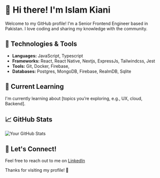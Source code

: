 # 👋 Hi there! I'm Islam Kiani

Welcome to my GitHub profile! I'm a Senior Frontend Engineer based in Pakistan. I love coding and sharing my knowledge with the community.

## 🔧 Technologies & Tools

- **Languages:**  JavaScript, Typescript
- **Frameworks:** React, React Native, Nextjs, ExpressJs, Tailwindcss, Jest
- **Tools:** Git, Docker, Firebase, 
- **Databases:** Postgres, MongoDB, Firebase, RealmDB, Sqlite

## 🌱 Current Learning

I'm currently learning about [topics you’re exploring, e.g., UX, cloud, Backend].

## 📈 GitHub Stats

![Your GitHub Stats](https://github-readme-stats.vercel.app/api?username=Jscripter-pk&show_icons=true&theme=radical&show=reviews,discussions_started,prs_merged,prs_merged_percentage)


## 💬 Let's Connect!

Feel free to reach out to me on [LinkedIn](https://www.linkedin.com/in/islam-kiani-615553166)

Thanks for visiting my profile! 🚀
